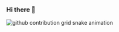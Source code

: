 ### Hi there 👋

<!--
**JefferyJiang-YF/JefferyJiang-YF** is a ✨ _special_ ✨ repository because its `README.md` (this file) appears on your GitHub profile.

Here are some ideas to get you started:

- 🔭 I’m currently working on ...
- 🌱 I’m currently learning ...
- 👯 I’m looking to collaborate on ...
- 🤔 I’m looking for help with ...
- 💬 Ask me about ...
- 📫 How to reach me: ...
- 😄 Pronouns: ...
- ⚡ Fun fact: ...
-->
<picture>
  <source media="(prefers-color-scheme: dark)" srcset="https://raw.githubusercontent.com/JefferyJiang-YF/JefferyJiang-YF/output/github-contribution-grid-snake-dark.svg">
  <source media="(prefers-color-scheme: light)" srcset="https://raw.githubusercontent.com/JefferyJiang-YF/JefferyJiang-YF/output/github-contribution-grid-snake.svg">
  <img alt="github contribution grid snake animation" src="https://raw.githubusercontent.com/JefferyJiang-YF/JefferyJiang-YF/output/github-contribution-grid-snake.svg">
</picture>
